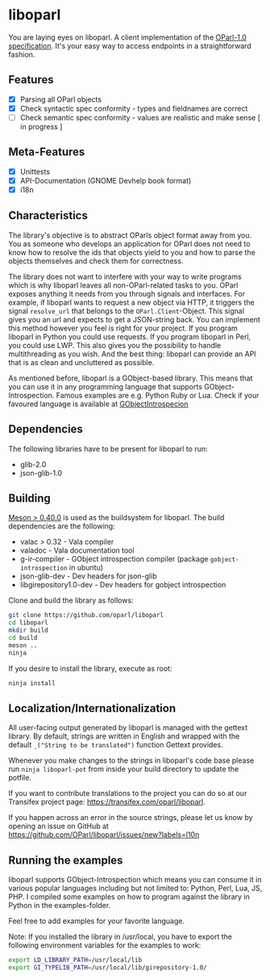 liboparl
========

You are laying eyes on liboparl. A client implementation of the [OParl-1.0 specification](https://github.com/OParl/spec).
It's your easy way to access endpoints in a straightforward fashion.

Features
--------

  * [x] Parsing all OParl objects
  * [x] Check syntactic spec conformity - types and fieldnames are correct
  * [ ] Check semantic spec conformity - values are realistic and make sense [ in progress ]

Meta-Features
-------------

  * [x] Unittests
  * [x] API-Documentation (GNOME Devhelp book format)
  * [x] i18n

Characteristics
---------------

The library's objective is to abstract OParls object format away from you. You as someone
who develops an application for OParl does not need to know how to resolve the ids that
objects yield to you and how to parse the objects themselves and check them for correctness.

The library does not want to interfere with your way to write programs which is why liboparl
leaves all non-OParl-related tasks to you. OParl exposes anything it needs from you through
signals and interfaces. For example, if liboparl wants to request a new object via HTTP, it
triggers the signal ```resolve_url``` that belongs to the ```OParl.Client```-Object. This
signal gives you an url and expects to get a JSON-string back. You can implement this method
however you feel is right for your project. If you program liboparl in Python you could use
requests. If you program liboparl in Perl, you could use LWP. This also gives you the
possibility to handle multithreading as you wish. And the best thing: liboparl can provide
an API that is as clean and uncluttered as possible.

As mentioned before, liboparl is a GObject-based library. This means that you can use it in
any programming language that supports GObject-Introspection. Famous examples are e.g. Python
Ruby or Lua. Check if your favoured language is available at
[GObjectIntrospecion](https://wiki.gnome.org/action/show/Projects/GObjectIntrospection/Users)

Dependencies
------------

The following libraries have to be present for liboparl to run:

  * glib-2.0
  * json-glib-1.0

Building
--------

[Meson > 0.40.0](http://mesonbuild.com) is used as the buildsystem for liboparl. The build dependencies
are the following:

  * valac > 0.32 - Vala compiler
  * valadoc - Vala documentation tool
  * g-ir-compiler - GObject introspection compiler (package `gobject-introspection` in ubuntu)
  * json-glib-dev - Dev headers for json-glib
  * libgirepository1.0-dev - Dev headers for gobject introspection

Clone and build the library as follows:

```bash
git clone https://github.com/oparl/liboparl
cd liboparl
mkdir build
cd build
meson ..
ninja
```

If you desire to install the library, execute as root:

```bash
ninja install
```

Localization/Internationalization
---------------------------------

All user-facing output generated by liboparl is managed with the gettext library. By default,
strings are written in English and wrapped with the default `_("String to be translated")`
function Gettext provides.

Whenever you make changes to the strings in liboparl's code base please run
`ninja liboparl-pot` from inside your build directory to update the potfile.

If you want to contribute translations to the project you can do so at our Transifex project
page: https://transifex.com/oparl/liboparl.

If you happen across an error in the source strings, please let us know
by opening an issue on GitHub at https://github.com/OParl/liboparl/issues/new?labels=l10n

Running the examples
--------

liboparl supports GObject-Introspection which means you can consume it in various
popular languages including but not limited to: Python, Perl, Lua, JS, PHP.
I compiled some examples on how to program against the library in Python in the examples-folder.

Feel free to add examples for your favorite language.

Note: If you installed the library in /usr/local, you have to export the following
environment variables for the examples to work:

```bash
export LD_LIBRARY_PATH=/usr/local/lib
export GI_TYPELIB_PATH=/usr/local/lib/girepository-1.0/
```

